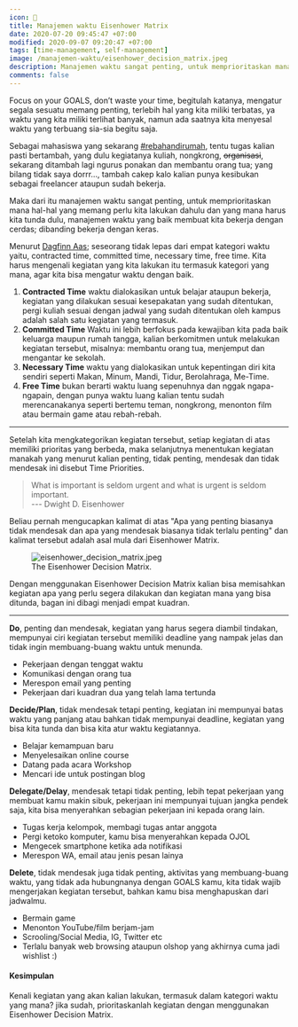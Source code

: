 ```yaml
---
icon: 📑️
title: Manajemen waktu Eisenhower Matrix
date: 2020-07-20 09:45:47 +07:00
modified: 2020-09-07 09:20:47 +07:00
tags: [time-management, self-management]
image: /manajemen-waktu/eisenhower_decision_matrix.jpeg
description: Manajemen waktu sangat penting, untuk memprioritaskan mana hal-hal yang memang perlu kita lakukan dahulu dan yang mana harus kita tunda dulu, manajemen waktu yang baik membuat kita bekerja dengan cerdas; dibanding bekerja dengan keras.
comments: false
---
```



Focus on your GOALS, don’t waste your time, begitulah katanya, mengatur segala sesuatu memang penting, terlebih hal yang kita miliki terbatas, ya waktu yang kita miliki terlihat banyak, namun ada saatnya kita menyesal waktu yang terbuang sia-sia begitu saja.

Sebagai mahasiswa yang sekarang [#rebahandirumah](#), tentu tugas kalian pasti bertambah, yang dulu kegiatanya kuliah, nongkrong, ~~organisasi~~, sekarang ditambah lagi ngurus ponakan dan membantu orang tua; yang bilang tidak saya dorrr…, tambah cakep kalo kalian punya kesibukan sebagai freelancer   ataupun sudah bekerja.

Maka dari itu manajemen waktu sangat penting, untuk memprioritaskan mana hal-hal yang memang perlu kita lakukan dahulu dan yang mana harus kita tunda dulu, manajemen waktu yang baik membuat kita bekerja dengan cerdas; dibanding bekerja dengan keras.

Menurut [Dagfinn Aas](https://en.wikipedia.org/wiki/Time-use_research); seseorang tidak lepas dari  empat kategori waktu yaitu, contracted time, committed time, necessary time, free time. Kita harus mengenali kegiatan yang kita lakukan itu termasuk kategori yang mana, agar kita bisa mengatur waktu dengan baik.

1. **Contracted Time**  waktu dialokasikan untuk belajar ataupun bekerja, kegiatan yang dilakukan sesuai kesepakatan yang sudah ditentukan, pergi kuliah sesuai dengan jadwal yang sudah ditentukan oleh kampus adalah salah satu kegiatan yang termasuk.
2. **Committed Time** Waktu ini lebih berfokus pada kewajiban kita pada baik keluarga maupun rumah tangga, kalian berkomitmen untuk melakukan kegiatan tersebut, misalnya: membantu orang tua, menjemput dan mengantar  ke sekolah.
3. **Necessary Time** waktu yang dialokasikan untuk kepentingan diri kita sendiri seperti Makan, Minum, Mandi, Tidur, Berolahraga, Me-Time.
4. **Free Time** bukan berarti waktu luang sepenuhnya dan nggak ngapa-ngapain, dengan punya waktu luang kalian tentu sudah merencanakanya seperti bertemu teman, nongkrong, menonton film atau bermain game atau rebah-rebah.

---

Setelah kita mengkategorikan kegiatan tersebut, setiap kegiatan di atas memiliki prioritas yang berbeda, maka selanjutnya menentukan kegiatan manakah yang menurut kalian penting, tidak penting, mendesak dan tidak mendesak ini disebut Time Priorities.

> What is important is seldom urgent and what is urgent is seldom important.<br>
> --- Dwight D. Eisenhower

Beliau pernah mengucapkan kalimat di atas "Apa yang penting biasanya tidak mendesak dan apa yang mendesak biasanya tidak terlalu penting" dan kalimat tersebut adalah asal mula dari Eisenhower Matrix.

<figure>
  <img src="/manajemen-waktu/eisenhower_decision_matrix.jpeg" alt="eisenhower_decision_matrix.jpeg">
  <figcaption>The Eisenhower Decision Matrix.</figcaption>
</figure>

Dengan menggunakan Eisenhower Decision Matrix kalian bisa memisahkan kegiatan apa yang perlu segera dilakukan dan kegiatan mana yang bisa ditunda, bagan ini dibagi menjadi empat kuadran.

---

**Do**, penting dan mendesak, kegiatan yang harus segera diambil tindakan, mempunyai ciri kegiatan tersebut memiliki deadline yang nampak jelas dan tidak ingin membuang-buang waktu untuk menunda.

- Pekerjaan dengan tenggat waktu
- Komunikasi dengan orang tua
- Merespon email yang penting
- Pekerjaan dari kuadran dua yang telah lama tertunda

**Decide/Plan**, tidak mendesak tetapi penting, kegiatan ini mempunyai batas waktu yang panjang atau bahkan tidak mempunyai deadline, kegiatan yang bisa kita tunda dan bisa kita atur waktu kegiatannya.

- Belajar kemampuan baru
- Menyelesaikan online course
- Datang pada acara Workshop
- Mencari ide untuk postingan blog

**Delegate/Delay**, mendesak tetapi tidak penting, lebih tepat pekerjaan yang membuat kamu makin sibuk, pekerjaan ini mempunyai tujuan jangka pendek saja, kita bisa menyerahkan sebagian pekerjaan ini kepada orang lain.

- Tugas kerja kelompok, membagi tugas antar anggota
- Pergi ketoko komputer, kamu bisa menyerahkan kepada OJOL
- Mengecek smartphone ketika ada notifikasi
- Merespon WA, email atau jenis pesan lainya

**Delete**, tidak mendesak juga tidak penting, aktivitas yang membuang-buang waktu, yang tidak ada hubungnanya dengan GOALS kamu, kita tidak wajib  mengerjakan kegiatan tersebut, bahkan kamu bisa menghapuskan dari jadwalmu.

- Bermain game
- Menonton YouTube/film berjam-jam
- Scrooling/Social Media, IG, Twitter etc
- Terlalu banyak web browsing ataupun olshop yang akhirnya cuma jadi wishlist :)

#### Kesimpulan

Kenali kegiatan yang akan kalian lakukan, termasuk dalam kategori waktu yang mana? jika sudah, prioritaskanlah kegiatan dengan menggunakan Eisenhower Decision Matrix.